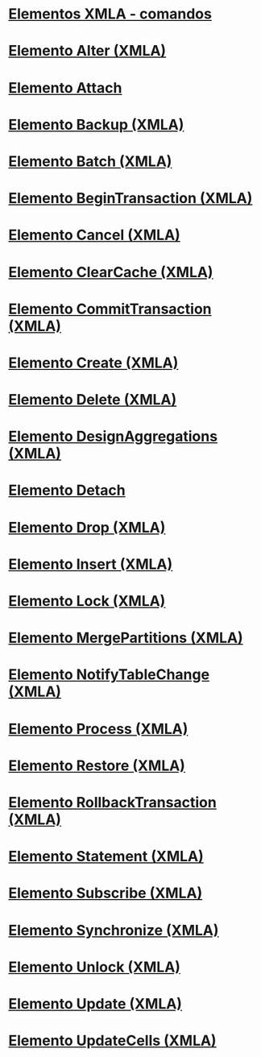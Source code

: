 # [Elementos XMLA - comandos](xml-elements-commands.md)

# [Elemento Alter (XMLA)](alter-element-xmla.md)
# [Elemento Attach](attach-element.md)
# [Elemento Backup (XMLA)](backup-element-xmla.md)
# [Elemento Batch (XMLA)](batch-element-xmla.md)
# [Elemento BeginTransaction (XMLA)](begintransaction-element-xmla.md)
# [Elemento Cancel (XMLA)](cancel-element-xmla.md)
# [Elemento ClearCache (XMLA)](clearcache-element-xmla.md)
# [Elemento CommitTransaction (XMLA)](committransaction-element-xmla.md)
# [Elemento Create (XMLA)](create-element-xmla.md)
# [Elemento Delete (XMLA)](delete-element-xmla.md)
# [Elemento DesignAggregations (XMLA)](designaggregations-element-xmla.md)
# [Elemento Detach](detach-element.md)
# [Elemento Drop (XMLA)](drop-element-xmla.md)
# [Elemento Insert (XMLA)](insert-element-xmla.md)
# [Elemento Lock (XMLA)](lock-element-xmla.md)
# [Elemento MergePartitions (XMLA)](mergepartitions-element-xmla.md)
# [Elemento NotifyTableChange (XMLA)](notifytablechange-element-xmla.md)
# [Elemento Process (XMLA)](process-element-xmla.md)
# [Elemento Restore (XMLA)](restore-element-xmla.md)
# [Elemento RollbackTransaction (XMLA)](rollbacktransaction-element-xmla.md)
# [Elemento Statement (XMLA)](statement-element-xmla.md)
# [Elemento Subscribe (XMLA)](subscribe-element-xmla.md)
# [Elemento Synchronize (XMLA)](synchronize-element-xmla.md)
# [Elemento Unlock (XMLA)](unlock-element-xmla.md)
# [Elemento Update (XMLA)](update-element-xmla.md)
# [Elemento UpdateCells (XMLA)](updatecells-element-xmla.md)
